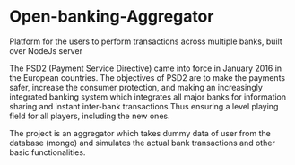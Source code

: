 # Open-banking-Aggregator
Platform for the users to perform transactions across multiple banks, built over NodeJs server

The PSD2 (Payment Service Directive) came into force in January 2016 in the European countries.
The objectives of PSD2 are to make the payments safer, increase the consumer protection, and making
an increasingly integrated banking system which integrates all major banks for information sharing
and instant inter-bank transactions
Thus ensuring a level playing field for all players, including the new ones.

The project is an aggregator which takes dummy data of user from the database (mongo) and simulates the
actual bank transactions and other basic functionalities.
